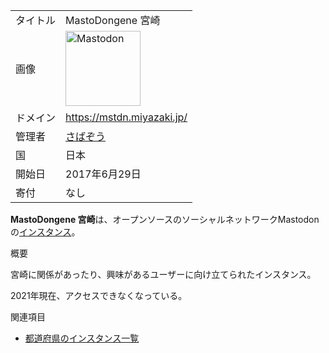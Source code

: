 <div class="mw-parser-output">

|          |                                                                                                                                                                                                                                                                                                                                       |
|----------|---------------------------------------------------------------------------------------------------------------------------------------------------------------------------------------------------------------------------------------------------------------------------------------------------------------------------------------|
| タイトル | MastoDongene 宮崎                                                                                                                                                                                                                                                                                                                     |
| 画像     | <a href="/%E3%83%95%E3%82%A1%E3%82%A4%E3%83%AB:Mastodon_logo.png" class="image" title="Mastodon"><img src="/images/thumb/0/00/Mastodon_logo.png/120px-Mastodon_logo.png" srcset="/images/thumb/0/00/Mastodon_logo.png/180px-Mastodon_logo.png 1.5x, /images/0/00/Mastodon_logo.png 2x" width="120" height="120" alt="Mastodon" /></a> |
| ドメイン | <a href="https://mstdn.miyazaki.jp/" class="external free" rel="nofollow">https://mstdn.miyazaki.jp/</a>                                                                                                                                                                                                                              |
| 管理者   | <a href="https://mstdn.miyazaki.jp/@sabazo" class="external text" rel="nofollow">さばぞう</a>                                                                                                                                                                                                                                         |
| 国       | 日本                                                                                                                                                                                                                                                                                                                                  |
| 開始日   | 2017年6月29日                                                                                                                                                                                                                                                                                                                         |
| 寄付     | なし                                                                                                                                                                                                                                                                                                                                  |

**MastoDongene 宮崎**は、オープンソースのソーシャルネットワークMastodonの[インスタンス](/%E3%82%A4%E3%83%B3%E3%82%B9%E3%82%BF%E3%83%B3%E3%82%B9 "インスタンス")。

概要

宮崎に関係があったり、興味があるユーザーに向け立てられたインスタンス。

2021年現在、アクセスできなくなっている。

関連項目

-   [都道府県のインスタンス一覧](/%E9%83%BD%E9%81%93%E5%BA%9C%E7%9C%8C%E3%81%AE%E3%82%A4%E3%83%B3%E3%82%B9%E3%82%BF%E3%83%B3%E3%82%B9%E4%B8%80%E8%A6%A7 "都道府県のインスタンス一覧")

</div>
